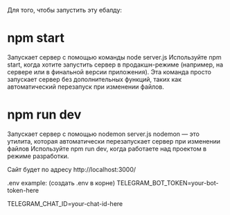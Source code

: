 Для того, чтобы запустить эту ебалду:

# npm start
Запускает сервер с помощью команды node server.js
Используйте npm start, когда хотите запустить сервер в продакшн-режиме (например, на сервере или в финальной версии приложения).
Эта команда просто запускает сервер без дополнительных функций, таких как автоматический перезапуск при изменении файлов.
# npm run dev
Запускает сервер с помощью nodemon server.js
nodemon — это утилита, которая автоматически перезапускает сервер при изменении файлов
Используйте npm run dev, когда работаете над проектом в режиме разработки.

Сайт будет по адресу http://localhost:3000/

.env example:  (создать .env в корне)
TELEGRAM_BOT_TOKEN=your-bot-token-here

TELEGRAM_CHAT_ID=your-chat-id-here
